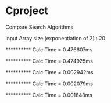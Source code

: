 # Cproject

Compare Search Algorithms

input Array size (exponentiation of 2) : 20

********** Calc Time = 0.476607ms

********** Calc Time = 0.474925ms

********** Calc Time = 0.002942ms

********** Calc Time = 0.002079ms

********** Calc Time = 0.001848ms
